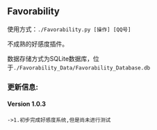 ## Favorability

使用方式：`./Favorability.py [操作] [QQ号]`

不成熟的好感度插件。

数据存储方式为SQLite数据库，位于`./Favorability_Data/Favorability_Database.db`

### 更新信息:
#### Version 1.0.3
`->1.初步完成好感度系统,但是尚未进行测试`

